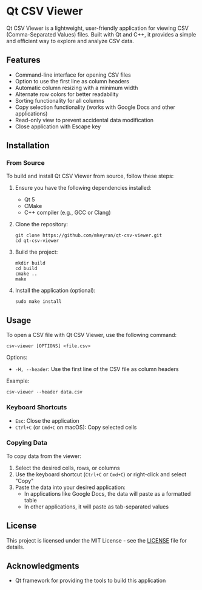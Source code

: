 # Qt CSV Viewer

Qt CSV Viewer is a lightweight, user-friendly application for viewing CSV (Comma-Separated Values) files. Built with Qt and C++, it provides a simple and efficient way to explore and analyze CSV data.

## Features

- Command-line interface for opening CSV files
- Option to use the first line as column headers
- Automatic column resizing with a minimum width
- Alternate row colors for better readability
- Sorting functionality for all columns
- Copy selection functionality (works with Google Docs and other applications)
- Read-only view to prevent accidental data modification
- Close application with Escape key

## Installation

### From Source

To build and install Qt CSV Viewer from source, follow these steps:

1. Ensure you have the following dependencies installed:
   - Qt 5
   - CMake
   - C++ compiler (e.g., GCC or Clang)

2. Clone the repository:
   ```
   git clone https://github.com/mkeyran/qt-csv-viewer.git
   cd qt-csv-viewer
   ```

3. Build the project:
   ```
   mkdir build
   cd build
   cmake ..
   make
   ```

4. Install the application (optional):
   ```
   sudo make install
   ```

## Usage

To open a CSV file with Qt CSV Viewer, use the following command:

```
csv-viewer [OPTIONS] <file.csv>
```

Options:
- `-H, --header`: Use the first line of the CSV file as column headers

Example:
```
csv-viewer --header data.csv
```

### Keyboard Shortcuts

- `Esc`: Close the application
- `Ctrl+C` (or `Cmd+C` on macOS): Copy selected cells

### Copying Data

To copy data from the viewer:

1. Select the desired cells, rows, or columns
2. Use the keyboard shortcut (`Ctrl+C` or `Cmd+C`) or right-click and select "Copy"
3. Paste the data into your desired application:
   - In applications like Google Docs, the data will paste as a formatted table
   - In other applications, it will paste as tab-separated values

## License

This project is licensed under the MIT License - see the [LICENSE](LICENSE) file for details.

## Acknowledgments

- Qt framework for providing the tools to build this application
